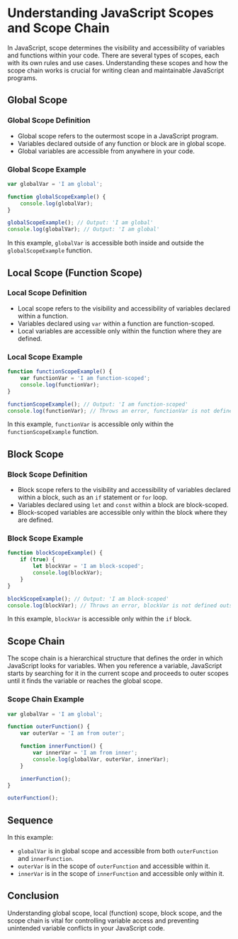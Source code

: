 # Understanding JavaScript Scopes and Scope Chain

In JavaScript, scope determines the visibility and accessibility of variables and functions within your code. There are several types of scopes, each with its own rules and use cases. Understanding these scopes and how the scope chain works is crucial for writing clean and maintainable JavaScript programs.

## Global Scope

### Global Scope Definition

-   Global scope refers to the outermost scope in a JavaScript program.
-   Variables declared outside of any function or block are in global scope.
-   Global variables are accessible from anywhere in your code.

### Global Scope Example

```javascript
var globalVar = 'I am global';

function globalScopeExample() {
    console.log(globalVar);
}

globalScopeExample(); // Output: 'I am global'
console.log(globalVar); // Output: 'I am global'
```

In this example, `globalVar` is accessible both inside and outside the `globalScopeExample` function.

## Local Scope (Function Scope)

### Local Scope Definition

-   Local scope refers to the visibility and accessibility of variables declared within a function.
-   Variables declared using `var` within a function are function-scoped.
-   Local variables are accessible only within the function where they are defined.

### Local Scope Example

```javascript
function functionScopeExample() {
    var functionVar = 'I am function-scoped';
    console.log(functionVar);
}

functionScopeExample(); // Output: 'I am function-scoped'
console.log(functionVar); // Throws an error, functionVar is not defined globally
```

In this example, `functionVar` is accessible only within the `functionScopeExample` function.

## Block Scope

### Block Scope Definition

-   Block scope refers to the visibility and accessibility of variables declared within a block, such as an `if` statement or `for` loop.
-   Variables declared using `let` and `const` within a block are block-scoped.
-   Block-scoped variables are accessible only within the block where they are defined.

### Block Scope Example

```javascript
function blockScopeExample() {
    if (true) {
        let blockVar = 'I am block-scoped';
        console.log(blockVar);
    }
}

blockScopeExample(); // Output: 'I am block-scoped'
console.log(blockVar); // Throws an error, blockVar is not defined outside the if block
```

In this example, `blockVar` is accessible only within the `if` block.

## Scope Chain

The scope chain is a hierarchical structure that defines the order in which JavaScript looks for variables. When you reference a variable, JavaScript starts by searching for it in the current scope and proceeds to outer scopes until it finds the variable or reaches the global scope.

### Scope Chain Example

```javascript
var globalVar = 'I am global';

function outerFunction() {
    var outerVar = 'I am from outer';

    function innerFunction() {
        var innerVar = 'I am from inner';
        console.log(globalVar, outerVar, innerVar);
    }

    innerFunction();
}

outerFunction();
```

## Sequence

In this example:

-   `globalVar` is in global scope and accessible from both `outerFunction` and `innerFunction`.
-   `outerVar` is in the scope of `outerFunction` and accessible within it.
-   `innerVar` is in the scope of `innerFunction` and accessible only within it.

## Conclusion

Understanding global scope, local (function) scope, block scope, and the scope chain is vital for controlling variable access and preventing unintended variable conflicts in your JavaScript code.
